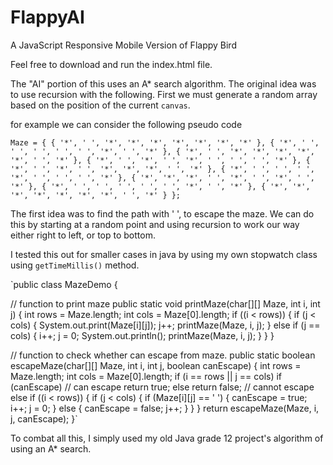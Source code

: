 # FlappyAI
A JavaScript Responsive Mobile Version of Flappy Bird

Feel free to download and run the index.html file. 

The "AI" portion of this uses an A* search algorithm. The original idea was to use recursion with the following. First we must
generate a random array based on the position of the current `canvas`.

for example  we can consider the following pseudo code

`Maze = { { '*', ' ', '*', '*', '*', '*', '*', '*', '*' },
               { '*', ' ', ' ', ' ', ' ', ' ', '*', ' ', '*' }, { '*', ' ', '*', '*', '*', '*', '*', ' ', '*' },
               { '*', ' ', '*', ' ', '*', ' ', ' ', ' ', '*' }, { '*', ' ', '*', ' ', '*', '*', '*', ' ', '*' },
               { '*', ' ', ' ', ' ', '*', ' ', ' ', ' ', '*' }, { '*', '*', '*', ' ', '*', ' ', '*', ' ', '*' },
               { '*', ' ', ' ', ' ', ' ', ' ', '*', ' ', '*' }, { '*', '*', '*', '*', '*', '*', '*', ' ', '*' } };`
               
The first idea was to find the path with ' ', to escape the maze. We can do this by starting at a random point and using recursion to 
work our way either right to left, or top to bottom.
 
I tested this out for smaller cases in java by using my own stopwatch class using `getTimeMillis()` method. 

`public class MazeDemo {

   // function to print maze
   public static void printMaze(char[][] Maze, int i, int j) {
       int rows = Maze.length;
       int cols = Maze[0].length;
       if ((i < rows)) {
           if (j < cols) {
               System.out.print(Maze[i][j]);
               j++;
               printMaze(Maze, i, j);
           } else if (j == cols) {
               i++;
               j = 0;
               System.out.println();
               printMaze(Maze, i, j);
           }
       }
   }

   // function to check whether can escape from maze.
   public static boolean escapeMaze(char[][] Maze, int i, int j, boolean canEscape) {
       int rows = Maze.length;
       int cols = Maze[0].length;
       if (i == rows || j == cols)
           if (canEscape) // can escape
               return true;
           else
               return false; // cannot escape
       else if ((i < rows)) {
           if (j < cols) {
               if (Maze[i][j] == ' ') {
                   canEscape = true;
                   i++;
                   j = 0;
               } else {
                   canEscape = false;
                   j++;
               }
           }
       }
       return escapeMaze(Maze, i, j, canEscape);
   }`

To combat all this, I simply used my old Java grade 12 project's algorithm of using an A* search.
